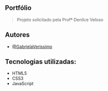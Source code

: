 ## Portfólio
> Projeto solicitado pela Profª Denilce Veloso

## Autores

- [@GabrielaVerissimo](https://www.github.com/GabrielaVerissimo)

## Tecnologias utilizadas:

- HTML5
- CSS3
- JavaScript
